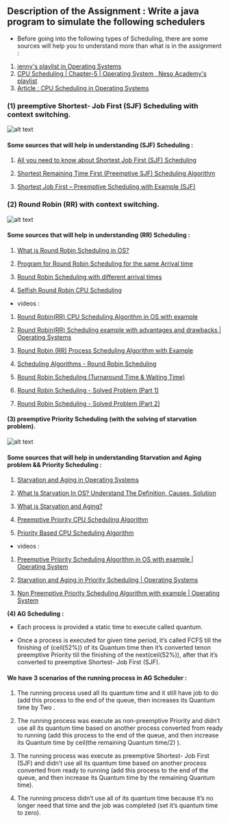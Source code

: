 ## Description of the Assignment : Write a java program to simulate the following schedulers 

- Before going into the following types of Scheduling, there are some sources will help you to understand more than what is in the assignment :
1. [jenny's playlist in Operating Systems](https://www.youtube.com/playlist?list=PLdo5W4Nhv31a5ucW_S1K3-x6ztBRD-PNa)
2. [CPU Scheduling | Chapter-5 | Operating System , Neso Academy's playlist](https://www.youtube.com/playlist?list=PLBlnK6fEyqRitWSE_AyyySWfhRgyA-rHka)
3. [Article : CPU Scheduling in Operating Systems](https://www.geeksforgeeks.org/cpu-scheduling-in-operating-systems/)
### **(1) preemptive Shortest- Job First (SJF) Scheduling with context switching.**
![alt text](https://media.geeksforgeeks.org/wp-content/uploads/20221109131350/SJF.png)
#### Some sources that will help in understanding (SJF) Scheduling :

1. [All you need to know about Shortest Job First (SJF) Scheduling ](https://www.guru99.com/shortest-job-first-sjf-scheduling.html)

2. [Shortest Remaining Time First (Preemptive SJF) Scheduling Algorithm](https://www.geeksforgeeks.org/shortest-remaining-time-first-preemptive-sjf-scheduling-algorithm/)

3. [Shortest Job First – Preemptive Scheduling with Example (SJF)](https://prepinsta.com/operating-systems/shortest-job-first-scheduling-preemptive-example/#:~:text=Shortest%20Job%20First%20%E2%80%93%20Preemptive%20Scheduling%20Algorithm%20is%20an%20algorithm%20in,job%20with%20shorter%20burst%20time.)

### **(2) Round Robin (RR) with context switching.** 
![alt text](https://www.gatevidyalay.com/wp-content/uploads/2018/10/Round-Robin-Scheduling.png)

#### Some sources that will help in understanding (RR) Scheduling :
1. [What is Round Robin Scheduling in OS?](https://www.scaler.com/topics/round-robin-scheduling-in-os/)

2. [Program for Round Robin Scheduling for the same Arrival time](https://www.geeksforgeeks.org/program-for-round-robin-scheduling-for-the-same-arrival-time/)

3. [Round Robin Scheduling with different arrival times](https://www.geeksforgeeks.org/round-robin-scheduling-with-different-arrival-times/)

4. [Selfish Round Robin CPU Scheduling](https://www.geeksforgeeks.org/selfish-round-robin-cpu-scheduling/)

- videos : 
1. [Round Robin(RR) CPU Scheduling Algorithm in OS with example](https://www.youtube.com/watch?v=-jFGYDfWkXI)

2. [Round Robin(RR) Scheduling example with advantages and drawbacks | Operating Systems](https://www.youtube.com/watch?v=chjRXx7WvM0)

3. [Round Robin (RR) Process Scheduling Algorithm with Example](https://www.youtube.com/watch?v=MlPIDniDRYY)

4. [Scheduling Algorithms - Round Robin Scheduling](https://www.youtube.com/watch?v=YzBBJYfwdi8)

5. [Round Robin Scheduling (Turnaround Time & Waiting Time)](https://www.youtube.com/watch?v=7TpxxTNrcTg)

6. [Round Robin Scheduling - Solved Problem (Part 1)](https://www.youtube.com/watch?v=QlCmgBOMjlI)

7. [Round Robin Scheduling - Solved Problem (Part 2)](https://www.youtube.com/watch?v=wioTortHb_g)

#### **(3) preemptive Priority Scheduling (with the solving of starvation problem).**
![alt text](https://cstaleem.com/wp-content/uploads/2020/05/Priority-Based-preemptive.jpg)

#### Some sources that will help in understanding Starvation and Aging problem && Priority Scheduling :
1. [Starvation and Aging in Operating Systems](https://www.geeksforgeeks.org/starvation-and-aging-in-operating-systems/)

2. [What Is Starvation In OS? Understand The Definition, Causes, Solution](https://unstop.com/blog/starvation-in-os)

3. [What is Starvation and Aging?](https://afteracademy.com/blog/what-is-starvation-and-aging/)

4. [Preemptive Priority CPU Scheduling Algorithm](https://www.geeksforgeeks.org/preemptive-priority-cpu-scheduling-algortithm/)

5. [Priority Based CPU Scheduling Algorithm ](https://chiraggoyaliit.medium.com/different-cpu-scheduling-algorithms-in-operating-systems-79a221a9e595)

- videos : 
1. [Preemptive Priority Scheduling Algorithm in OS with example | Operating System](https://www.youtube.com/watch?v=23h3lkHNL_s)

2. [Starvation and Aging in Priority Scheduling | Operating Systems](https://www.youtube.com/watch?v=01DiVzZbRjY)

3. [Non Preemptive Priority Scheduling Algorithm with example | Operating System](https://www.youtube.com/watch?v=5xYvFN9OrZs&t=3s)

**(4) AG Scheduling :**
- Each process is provided a static time to execute called quantum.

- Once a process is executed for given time period, it’s called FCFS till the
finishing of (ceil(52%)) of its Quantum time then it’s converted tenon
preemptive Priority till the finishing of the next(ceil(52%)), after that it’s
converted to preemptive Shortest- Job First (SJF).

#### **We have 3 scenarios of the running process in AG Scheduler :**
1. The running process used all its quantum time and it still have job to
do (add this process to the end of the queue, then increases its Quantum time by Two .

2. The running process was execute as non-preemptive Priority and
didn’t use all its quantum time based on another process converted 
from ready to running (add this process to the end of the queue, and
then increase its Quantum time by ceil(the remaining Quantum
time/2) ).

3. The running process was execute as preemptive Shortest- Job First
(SJF) and didn’t use all its quantum time based on another process
converted from ready to running (add this process to the end of the
queue, and then increase its Quantum time by the remaining
Quantum time).

4. The running process didn’t use all of its quantum time because it’s no
longer need that time and the job was completed (set it’s quantum time to zero).
